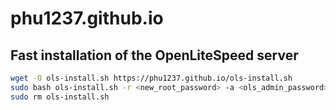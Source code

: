 # phu1237.github.io

## Fast installation of the OpenLiteSpeed server

```bash
wget -O ols-install.sh https://phu1237.github.io/ols-install.sh
sudo bash ols-install.sh -r <new_root_password> -a <ols_admin_password> -s <virtual_host_name>
sudo rm ols-install.sh
```